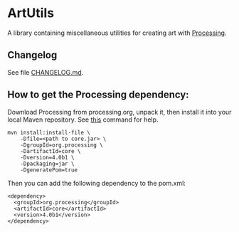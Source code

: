# ArtUtils
A library containing miscellaneous utilities for creating art with [Processing](https://processing.org).

## Changelog
See file [CHANGELOG.md](CHANGELOG.md).

## How to get the Processing dependency:
Download Processing from processing.org, unpack it, then install it into your local Maven repository.
See [this](http://maven.apache.org/general.html#importing-jars) command for help.
```
mvn install:install-file \
    -Dfile=<path to core.jar> \
    -DgroupId=org.processing \
    -DartifactId=core \
    -Dversion=4.0b1 \
    -Dpackaging=jar \
    -DgeneratePom=true
```
Then you can add the following dependency to the pom.xml:
```
<dependency>
  <groupId>org.processing</groupId>
  <artifactId>core</artifactId>
  <version>4.0b1</version>
</dependency>
```
